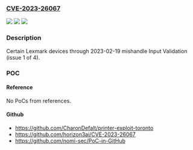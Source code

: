 ### [CVE-2023-26067](https://cve.mitre.org/cgi-bin/cvename.cgi?name=CVE-2023-26067)
![](https://img.shields.io/static/v1?label=Product&message=n%2Fa&color=blue)
![](https://img.shields.io/static/v1?label=Version&message=n%2Fa&color=blue)
![](https://img.shields.io/static/v1?label=Vulnerability&message=n%2Fa&color=brighgreen)

### Description

Certain Lexmark devices through 2023-02-19 mishandle Input Validation (issue 1 of 4).

### POC

#### Reference
No PoCs from references.

#### Github
- https://github.com/CharonDefalt/printer-exploit-toronto
- https://github.com/horizon3ai/CVE-2023-26067
- https://github.com/nomi-sec/PoC-in-GitHub

